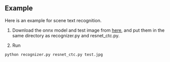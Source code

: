 ## Example

Here is an example for scene text recognition.

1. Download the onnx model and test image from 
[here](https://drive.google.com/drive/folders/1Zr17Rcc7gTJ9SPV5phN6TwE4jr6shP2w?usp=sharing), 
and put them in the same directory as recognizer.py and resnet_ctc.py.

2. Run
```shell
python recognizer.py resnet_ctc.py test.jpg
```